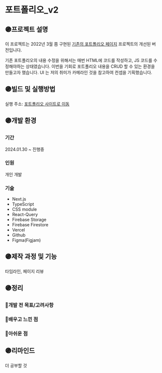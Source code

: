 # 포트폴리오_v2

## 🟣프로젝트 설명

이 프로젝트는 2022년 3월 쯤 구현된 [기존의 포트폴리오 페이지](https://postop09.github.io/Portfolio/src/pages/index.html) 프로젝트의 개선된 버전입니다.

기존 포트폴리오의 내용 수정을 위해서는 매번 HTML에 코드를 작성하고, JS 코드를 수정해야하는 상태였습니다. 이번을 기회로 포트폴리오 내용을 CRUD 할 수 있는 환경을 만들고자 했습니다. UI 는 저의 취미가 카메라인 것을 참고하여 컨셉을 기획했습니다.

## 🟣빌드 및 실행방법
실행 주소: [포트폴리오 사이트로 이동](https://portfolio-cys.vercel.app/)

## 🟣개발 환경
### 기간
2024.01.30 ~ 진행중

### 인원
개인 개발

### 기술
- Next.js
- TypeScript
- CSS module
- React-Query
- Firebase Storage
- Firebase Firestore
- Vercel
- Github
- Figma(Figjam)

## 🟣제작 과정 및 기능
타임라인, 페이지 리뷰

## 🟣정리

### 👾개발 전 목표/고려사항

### 👾배우고 느낀 점

### 👾아쉬운 점


## 🟣리마인드
더 공부할 것
